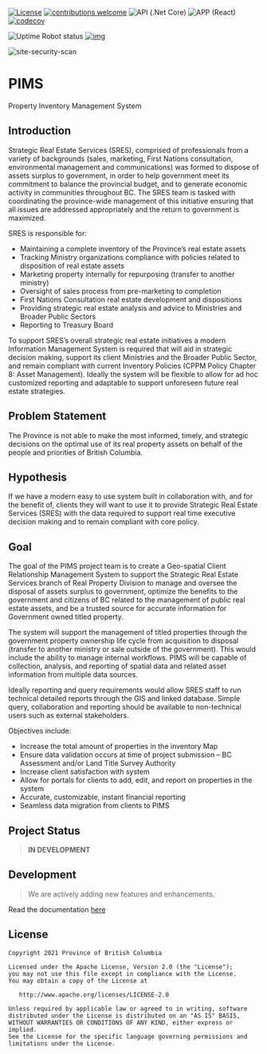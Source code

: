 [![License](https://img.shields.io/badge/License-Apache%202.0-blue.svg)](LICENSE)
[![contributions welcome](https://img.shields.io/badge/contributions-welcome-brightgreen.svg?style=flat)](https://github.com/bcgov/pims/issues)
![API (.Net Core)](<https://github.com/bcgov/PSP/workflows/API%20(.NET%20Core)/badge.svg?branch=dev>)
![APP (React)](<https://github.com/bcgov/PSP/workflows/APP%20(React)/badge.svg?branch=dev>)
[![codecov](https://codecov.io/gh/bcgov/PSP/branch/dev/graph/badge.svg)](https://codecov.io/gh/bcgov/PSP)

![Uptime Robot status](https://img.shields.io/uptimerobot/status/m784832378-1d844c019bc2900c17c826cb)
[![img](https://img.shields.io/badge/Lifecycle-Stable-97ca00)](https://github.com/bcgov/repomountie/blob/master/doc/lifecycle-badges.md)

![site-security-scan](https://github.com/bcgov/psp/actions/workflows/zap-scan.yml/badge.svg?branch=dev)

# PIMS

Property Inventory Management System

## Introduction

Strategic Real Estate Services (SRES), comprised of professionals from a variety of backgrounds (sales, marketing, First Nations consultation, environmental management and communications) was formed to dispose of assets surplus to government, in order to help government meet its commitment to balance the provincial budget, and to generate economic activity in communities throughout BC. The SRES team is tasked with coordinating the province-wide management of this initiative ensuring that all issues are addressed appropriately and the return to government is maximized.

SRES is responsible for:

- Maintaining a complete inventory of the Province’s real estate assets
- Tracking Ministry organizations compliance with policies related to disposition of real estate assets
- Marketing property internally for repurposing (transfer to another ministry)
- Oversight of sales process from pre-marketing to completion
- First Nations Consultation real estate development and dispositions
- Providing strategic real estate analysis and advice to Ministries and Broader Public Sectors
- Reporting to Treasury Board

To support SRES’s overall strategic real estate initiatives a modern Information Management System is required that will aid in strategic decision making, support its client Ministries and the Broader Public Sector, and remain compliant with current Inventory Policies (CPPM Policy Chapter 8: Asset Management). Ideally the system will be flexible to allow for ad hoc customized reporting and adaptable to support unforeseen future real estate strategies.

## Problem Statement

The Province is not able to make the most informed, timely, and strategic decisions on the optimal use of its real property assets on behalf of the people and priorities of British Columbia.

## Hypothesis

If we have a modern easy to use system built in collaboration with, and for the benefit of, clients they will want to use it to provide Strategic Real Estate Services (SRES) with the data required to support real time executive decision making and to remain compliant with core policy.

## Goal

The goal of the PIMS project team is to create a Geo-spatial Client Relationship Management System to support the Strategic Real Estate Services branch of Real Property Division to manage and oversee the disposal of assets surplus to government, optimize the benefits to the government and citizens of BC related to the management of public real estate assets, and be a trusted source for accurate information for Government owned titled property.

The system will support the management of titled properties through the government property ownership life cycle from acquisition to disposal (transfer to another ministry or sale outside of the government). This would include the ability to manage internal workflows. PIMS will be capable of collection, analysis, and reporting of spatial data and related asset information from multiple data sources.

Ideally reporting and query requirements would allow SRES staff to run technical detailed reports through the GIS and linked database. Simple query, collaboration and reporting should be available to non-technical users such as external stakeholders.

Objectives include:

- Increase the total amount of properties in the inventory Map
- Ensure data validation occurs at time of project submission – BC Assessment and/or Land Title Survey Authority
- Increase client satisfaction with system
- Allow for portals for clients to add, edit, and report on properties in the system
- Accurate, customizable, instant financial reporting
- Seamless data migration from clients to PIMS

## Project Status

> **IN DEVELOPMENT**

## Development

> We are actively adding new features and enhancements.

Read the documentation [here](https://github.com/bcgov/PSP/wiki)

## License

```
Copyright 2021 Province of British Columbia

Licensed under the Apache License, Version 2.0 (the "License");
you may not use this file except in compliance with the License.
You may obtain a copy of the License at

   http://www.apache.org/licenses/LICENSE-2.0

Unless required by applicable law or agreed to in writing, software
distributed under the License is distributed on an "AS IS" BASIS,
WITHOUT WARRANTIES OR CONDITIONS OF ANY KIND, either express or implied.
See the License for the specific language governing permissions and
limitations under the License.
```
